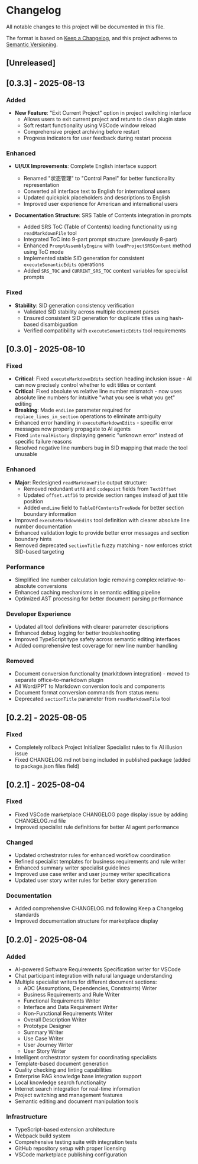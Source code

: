 # Changelog

All notable changes to this project will be documented in this file.

The format is based on [Keep a Changelog](https://keepachangelog.com/en/1.0.0/),
and this project adheres to [Semantic Versioning](https://semver.org/spec/v2.0.0.html).

## [Unreleased]

## [0.3.3] - 2025-08-13

### Added

- **New Feature**: "Exit Current Project" option in project switching interface
  - Allows users to exit current project and return to clean plugin state
  - Soft restart functionality using VSCode window reload
  - Comprehensive project archiving before restart
  - Progress indicators for user feedback during restart process

### Enhanced

- **UI/UX Improvements**: Complete English interface support
  - Renamed "状态管理" to "Control Panel" for better functionality representation
  - Converted all interface text to English for international users
  - Updated quickpick placeholders and descriptions to English
  - Improved user experience for American and international users

- **Documentation Structure**: SRS Table of Contents integration in prompts
  - Added SRS ToC (Table of Contents) loading functionality using `readMarkdownFile` tool
  - Integrated ToC into 9-part prompt structure (previously 8-part)
  - Enhanced `PromptAssemblyEngine` with `loadProjectSRSContent` method using ToC mode
  - Implemented stable SID generation for consistent `executeSemanticEdits` operations
  - Added `SRS_TOC` and `CURRENT_SRS_TOC` context variables for specialist prompts

### Fixed

- **Stability**: SID generation consistency verification
  - Validated SID stability across multiple document parses
  - Ensured consistent SID generation for duplicate titles using hash-based disambiguation
  - Verified compatibility with `executeSemanticEdits` tool requirements

## [0.3.0] - 2025-08-10

### Fixed

- **Critical**: Fixed `executeMarkdownEdits` section heading inclusion issue - AI can now precisely control whether to edit titles or content
- **Critical**: Fixed absolute vs relative line number mismatch - now uses absolute line numbers for intuitive "what you see is what you get" editing
- **Breaking**: Made `endLine` parameter required for `replace_lines_in_section` operations to eliminate ambiguity
- Enhanced error handling in `executeMarkdownEdits` - specific error messages now properly propagate to AI agents
- Fixed `internalHistory` displaying generic "unknown error" instead of specific failure reasons
- Resolved negative line numbers bug in SID mapping that made the tool unusable

### Enhanced

- **Major**: Redesigned `readMarkdownFile` output structure:
  - Removed redundant `utf8` and `codepoint` fields from `TextOffset`
  - Updated `offset.utf16` to provide section ranges instead of just title position
  - Added `endLine` field to `TableOfContentsTreeNode` for better section boundary information
- Improved `executeMarkdownEdits` tool definition with clearer absolute line number documentation
- Enhanced validation logic to provide better error messages and section boundary hints
- Removed deprecated `sectionTitle` fuzzy matching - now enforces strict SID-based targeting

### Performance

- Simplified line number calculation logic removing complex relative-to-absolute conversions
- Enhanced caching mechanisms in semantic editing pipeline
- Optimized AST processing for better document parsing performance

### Developer Experience

- Updated all tool definitions with clearer parameter descriptions
- Enhanced debug logging for better troubleshooting
- Improved TypeScript type safety across semantic editing interfaces
- Added comprehensive test coverage for new line number handling

### Removed

- Document conversion functionality (markitdown integration) - moved to separate office-to-markdown plugin
- All Word/PPT to Markdown conversion tools and components
- Document format conversion commands from status menu
- Deprecated `sectionTitle` parameter from `readMarkdownFile` tool

## [0.2.2] - 2025-08-05

### Fixed

- Completely rollback Project Initializer Specialist rules to fix AI illusion issue
- Fixed CHANGELOG.md not being included in published package (added to package.json files field)

## [0.2.1] - 2025-08-04

### Fixed

- Fixed VSCode marketplace CHANGELOG page display issue by adding CHANGELOG.md file
- Improved specialist rule definitions for better AI agent performance

### Changed

- Updated orchestrator rules for enhanced workflow coordination
- Refined specialist templates for business requirements and rule writer
- Enhanced summary writer specialist guidelines
- Improved use case writer and user journey writer specifications
- Updated user story writer rules for better story generation

### Documentation

- Added comprehensive CHANGELOG.md following Keep a Changelog standards
- Improved documentation structure for marketplace display

## [0.2.0] - 2025-08-04

### Added

- AI-powered Software Requirements Specification writer for VSCode
- Chat participant integration with natural language understanding
- Multiple specialist writers for different document sections:
    - ADC (Assumptions, Dependencies, Constraints) Writer
    - Business Requirements and Rule Writer
    - Functional Requirements Writer
    - Interface and Data Requirement Writer
    - Non-Functional Requirements Writer
    - Overall Description Writer
    - Prototype Designer
    - Summary Writer
    - Use Case Writer
    - User Journey Writer
    - User Story Writer
- Intelligent orchestrator system for coordinating specialists
- Template-based document generation
- Quality checking and linting capabilities
- Enterprise RAG knowledge base integration support
- Local knowledge search functionality
- Internet search integration for real-time information
- Project switching and management features
- Semantic editing and document manipulation tools

### Infrastructure

- TypeScript-based extension architecture
- Webpack build system
- Comprehensive testing suite with integration tests
- GitHub repository setup with proper licensing
- VSCode marketplace publishing configuration
